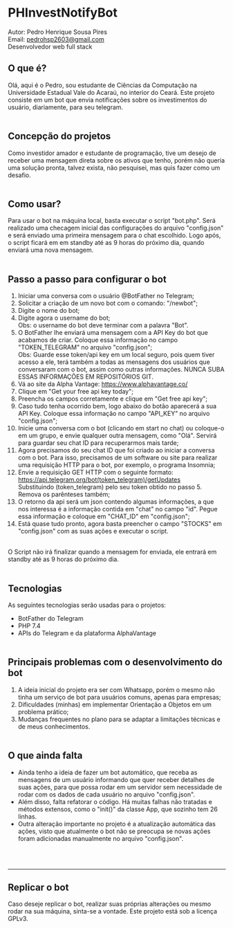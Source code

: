 # PHInvestNotifyBot
Autor: Pedro Henrique Sousa Pires <br>
Email: pedrohsp2603@gmail.com<br>
Desenvolvedor web full stack

## O que é?
Olá, aqui é o Pedro, sou estudante de Ciências da Computação na Universidade Estadual Vale do Acaraú, no interior do Ceará. Este projeto consiste em um bot que envia notificações sobre os investimentos do usuário, diariamente, para seu telegram.<br><br>

## Concepção do projetos
Como investidor amador e estudante de programação, tive um desejo de receber uma mensagem direta sobre os ativos que tenho, porém não queria uma solução pronta, talvez exista, não pesquisei, mas quis fazer como um desafio.<br><br>

## Como usar?
Para usar o bot na máquina local, basta executar o script "bot.php". Será realizado uma checagem inicial das configurações do arquivo "config.json" e será enviado uma primeira mensagem para o chat escolhido. Logo após, o script ficará em em standby até as 9 horas do próximo dia, quando enviará uma nova mensagem.<br><br>

## Passo a passo para configurar o bot
1. Iniciar uma conversa com o usuário @BotFather no Telegram;
2. Solicitar a criação de um novo bot com o comando: "/newbot";
3. Digite o nome do bot;
4. Digite agora o username do bot;<br>
Obs: o username do bot deve terminar com a palavra "Bot".
5. O BotFather lhe enviará uma mensagem com a API Key do bot que acabamos de criar. Coloque essa informação no campo "TOKEN_TELEGRAM" no arquivo "config.json";<br>
Obs: Guarde esse token/api key em um local seguro, pois quem tiver acesso a ele, terá também a todas as mensagens dos usuários que conversaram com o bot, assim como outras informações. NUNCA SUBA ESSAS INFORMAÇÕES EM REPOSITÓRIOS GIT.
6. Vá ao site da Alpha Vantage: https://www.alphavantage.co/
7. Clique em "Get your free api key today";
8. Preencha os campos corretamente e clique em "Get free api key";
9. Caso tudo tenha ocorrido bem, logo abaixo do botão aparecerá a sua API Key. Coloque essa informação no campo "API_KEY" no arquivo "config.json";
10. Inicie uma conversa com o bot (clicando em start no chat) ou coloque-o em um grupo, e envie qualquer outra mensagem, como "Olá". Servirá para guardar seu chat ID para recuperarmos mais tarde;
11. Agora precisamos do seu chat ID que foi criado ao iniciar a conversa com o bot. Para isso, precisamos de um software ou site para realizar uma requisição HTTP para o bot, por exemplo, o programa Insomnia;
12. Envie a requisição GET HTTP com o seguinte formato:<br>
https://api.telegram.org/bot(token_telegram)/getUpdates<br>
Substituindo (token_telegram) pelo seu token obtido no passo 5. Remova os parênteses também;
13. O retorno da api será um json contendo algumas informações, a que nos interessa é a informação contida em "chat" no campo "id". Pegue essa informação e coloque em "CHAT_ID" em "config.json";
14. Está quase tudo pronto, agora basta preencher o campo "STOCKS" em "config.json" com as suas ações e executar o script.<br><br>

O Script não irá finalizar quando a mensagem for enviada, ele entrará em standby até as 9 horas do próximo dia.<br><br>

## Tecnologias
As seguintes tecnologias serão usadas para o projetos:<br>
* BotFather do Telegram
* PHP 7.4
* APIs do Telegram e da plataforma AlphaVantage
<br><br>

## Principais problemas com o desenvolvimento do bot
1. A ideia inicial do projeto era ser com Whatsapp, porém o mesmo não tinha um serviço de bot para usuários comuns, apenas para empresas;
2. Dificuldades (minhas) em implementar Orientação a Objetos em um problema prático;
3. Mudanças frequentes no plano para se adaptar a limitações técnicas e de meus conhecimentos.<br><br>

## O que ainda falta
* Ainda tenho a ideia de fazer um bot automático, que receba as mensagens de um usuário informando que quer receber detalhes de suas ações, para que possa rodar em um servidor sem necessidade de rodar com os dados de cada usuário no arquivo "config.json".<br>
* Além disso, falta refatorar o código. Há muitas falhas não tratadas e métodos extensos, como o "init()" da classe App, que sozinho tem 26 linhas.<br>
* Outra alteração importante no projeto é a atualização automática das ações, visto que atualmente o bot não se preocupa se novas ações foram adicionadas manualmente no arquivo "config.json".

<br><br><hr>

## Replicar o bot
Caso deseje replicar o bot, realizar suas próprias alterações ou mesmo rodar na sua máquina, sinta-se a vontade. Este projeto está sob a licença GPLv3.